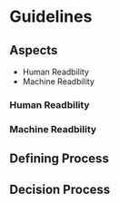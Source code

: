 # Guidelines

## Aspects

- Human Readbility
- Machine Readbility

### Human Readbility

### Machine Readbility

## Defining Process

## Decision Process
